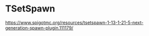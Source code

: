 # TSetSpawn

https://www.spigotmc.org/resources/tsetspawn-1-13-1-21-5-next-generation-spawn-plugin.111179/
